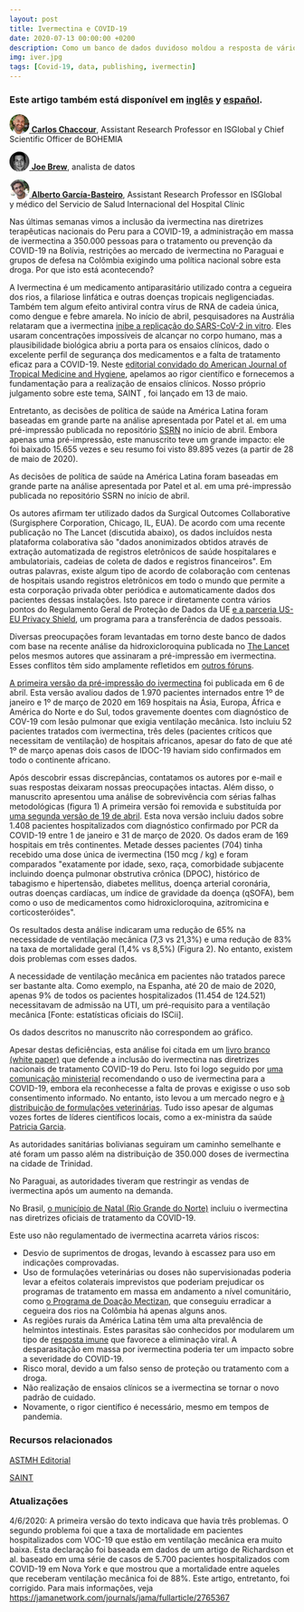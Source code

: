 ```yaml
---
layout: post
title: Ivermectina e COVID-19
date: 2020-07-13 00:00:00 +0200
description: Como um banco de dados duvidoso moldou a resposta de vários países latino-americanos à pandemia
img: iver.jpg
tags: [Covid-19, data, publishing, ivermectin]
---
```


<h3>Este artigo também está disponível em <a href="https://www.isglobal.org/en/healthisglobal/-/custom-blog-portlet/ivermectin-and-covid-19-how-a-flawed-database-shaped-the-covid-19-response-of-several-latin-american-countries/2877257/0">inglês</a> y <a href="https://www.isglobal.org/es/healthisglobal/-/custom-blog-portlet/ivermectin-and-covid-19-how-a-flawed-database-shaped-the-covid-19-response-of-several-latin-american-countries/2877257/0">español</a>.</h3>



<div style='vertical-align:bottom; display:inline;'>
<p><a href="https://www.isglobal.org/en/our-team/-/profiles/7304" target="_blank"><img style='vertical-align:bottom;' src='../assets/img/carlos_circle.png' height='35'>
<b>Carlos Chaccour</b></a>, Assistant Research Professor en ISGlobal y Chief Scientific Officer de BOHEMIA

<div style='vertical-align:bottom; display:inline;'>
<p><a href="https://twitter.com/joethebrew" target="_blank"><img style='vertical-align:bottom;' src='../assets/img/joe_circle.png' height='35'>
<b>Joe Brew</b></a>, analista de datos

<div style='vertical-align:bottom; display:inline;'>
<p><a href="https://www.isglobal.org/en/our-team/-/profiles/16900" target="_blank"><img style='vertical-align:bottom;' src='../assets/img/alberto_circle.png' height='35'>
<b>Alberto García-Basteiro</b></a>, Assistant Research Professor en ISGlobal y médico del Servicio de Salud Internacional del Hospital Clínic


<p>Nas últimas semanas vimos a inclusão da ivermectina nas diretrizes terapêuticas nacionais do Peru para a COVID-19, a administração em massa de ivermectina a 350.000 pessoas para o tratamento ou prevenção da COVID-19 na Bolívia, restrições ao mercado de ivermectina no Paraguai e grupos de defesa na Colômbia exigindo uma política nacional sobre esta droga. Por que isto está acontecendo?</p>


<p>A Ivermectina é um medicamento antiparasitário utilizado contra a cegueira dos rios, a filariose linfática e outras doenças tropicais negligenciadas. Também tem algum efeito antiviral contra vírus de RNA de cadeia única, como dengue e febre amarela. No início de abril, pesquisadores na Austrália relataram que a ivermectina <a href="https://www.sciencedirect.com/science/article/pii/S0166354220302011">inibe a replicação do SARS-CoV-2 in vitro</a>. Eles usaram concentrações impossíveis de alcançar no corpo humano, mas a plausibilidade biológica abriu a porta para os ensaios clínicos, dado o excelente perfil de segurança dos medicamentos e a falta de tratamento eficaz para a COVID-19. Neste <a href="http://www.ajtmh.org/content/journals/10.4269/ajtmh.20-0271">editorial convidado do American Journal of Tropical Medicine and Hygiene</a>, apelamos ao rigor científico e fornecemos a fundamentação para a realização de ensaios clínicos. Nosso próprio julgamento sobre este tema, SAINT , foi lançado em 13 de maio.</p>


<p>Entretanto, as decisões de política de saúde na América Latina foram baseadas em grande parte na análise apresentada por Patel et al. em uma pré-impressão publicada no repositório <a href="https://www.ssrn.com/index.cfm/en/">SSRN</a> no início de abril. Embora apenas uma pré-impressão, este manuscrito teve um grande impacto: ele foi baixado 15.655 vezes e seu resumo foi visto 89.895 vezes (a partir de 28 de maio de 2020).</p>


<p>As decisões de política de saúde na América Latina foram baseadas em grande parte na análise apresentada por Patel et al. em uma pré-impressão publicada no repositório SSRN no início de abril.</p>


<p>Os autores afirmam ter utilizado dados da Surgical Outcomes Collaborative (Surgisphere Corporation, Chicago, IL, EUA). De acordo com uma recente publicação no The Lancet (discutida abaixo), os dados incluídos nesta plataforma colaborativa são "dados anonimizados obtidos através de extração automatizada de registros eletrônicos de saúde hospitalares e ambulatoriais, cadeias de coleta de dados e registros financeiros". Em outras palavras, existe algum tipo de acordo de colaboração com centenas de hospitais usando registros eletrônicos em todo o mundo que permite a esta corporação privada obter periódica e automaticamente dados dos pacientes dessas instalações. Isto parece ir diretamente contra vários pontos do Regulamento Geral de Proteção de Dados da UE <a href="https://eur-lex.europa.eu/legal-content/EN/TXT/?uri=celex%3A32016R0679"(GDPR)</a> e a parceria US-EU <a href="https://www.privacyshield.gov/list">Privacy Shield</a>, um programa para a transferência de dados pessoais.</p>


<p>Diversas preocupações foram levantadas em torno deste banco de dados com base na recente análise da hidroxicloroquina publicada no <a href="https://www.thelancet.com/journals/lancet/article/PIIS0140-6736(20)31180-6/fulltext">The Lancet</a> pelos mesmos autores que assinaram a pré-impressão em ivermectina. Esses conflitos têm sido amplamente refletidos em <a href="https://zenodo.org/record/3862789#.XtEVzDozaUn">outros fóruns</a>.</p>


<p><a href="https://www.isglobal.org/documents/10179/6022921/Patel+et+al.+2020+version+1.pdf/fab19388-dc3e-4593-a075-db96f4536e9d">A primeira versão da pré-impressão do ivermectina</a> foi publicada em 6 de abril. Esta versão avaliou dados de 1.970 pacientes internados entre 1º de janeiro e 1º de março de 2020 em 169 hospitais na Ásia, Europa, África e América do Norte e do Sul, todos gravemente doentes com diagnóstico de COV-19 com lesão pulmonar que exigia ventilação mecânica. Isto incluiu 52 pacientes tratados com ivermectina, três deles (pacientes críticos que necessitam de ventilação) de hospitais africanos, apesar do fato de que até 1º de março apenas dois casos de IDOC-19 haviam sido confirmados em todo o continente africano.</p>


<p>Após descobrir essas discrepâncias, contatamos os autores por e-mail e suas respostas deixaram nossas preocupações intactas. Além disso, o manuscrito apresentou uma análise de sobrevivência com sérias falhas metodológicas (figura 1)
A primeira versão foi removida e substituída por <a href="https://www.isglobal.org/documents/10179/6022921/Patel+et+al.+2020+version+2.pdf/adf390e0-7099-4c70-91d0-e0f7a0b69e14">uma segunda versão de 19 de abril</a>. Esta nova versão incluiu dados sobre 1.408 pacientes hospitalizados com diagnóstico confirmado por PCR da COVID-19 entre 1 de janeiro e 31 de março de 2020. Os dados eram de 169 hospitais em três continentes. Metade desses pacientes (704) tinha recebido uma dose única de ivermectina (150 mcg / kg) e foram comparados "exatamente por idade, sexo, raça, comorbidade subjacente incluindo doença pulmonar obstrutiva crônica (DPOC), histórico de tabagismo e hipertensão, diabetes mellitus, doença arterial coronária, outras doenças cardíacas, um índice de gravidade da doença (qSOFA), bem como o uso de medicamentos como hidroxicloroquina, azitromicina e corticosteróides".</p>


<p>Os resultados desta análise indicaram uma redução de 65% na necessidade de ventilação mecânica (7,3 vs 21,3%) e uma redução de 83% na taxa de mortalidade geral (1,4% vs 8,5%) (Figura 2). No entanto, existem dois problemas com esses dados.</p>


<p>A necessidade de ventilação mecânica em pacientes não tratados parece ser bastante alta. Como exemplo, na Espanha, até 20 de maio de 2020, apenas 9% de todos os pacientes hospitalizados (11.454 de 124.521) necessitavam de admissão na UTI, um pré-requisito para a ventilação mecânica [Fonte: estatísticas oficiais do ISCii].</p>

<p>Os dados descritos no manuscrito não correspondem ao gráfico.</p>


<p>Apesar destas deficiências, esta análise foi citada em um <a href="https://www.isglobal.org/documents/10179/6022921/PERU+7+cases.pdf/aae5560d-71a8-4be6-af6d-d87164d531cf">livro branco (white paper)</a> que defende a inclusão do ivermectina nas diretrizes nacionais de tratamento COVID-19 do Peru. Isto foi logo seguido por <a href="https://www.gob.pe/institucion/minsa/normas-legales/563764-270-2020-minsa">uma comunicação ministerial</a> recomendando o uso de ivermectina para a COVID-19, embora ela reconhecesse a falta de provas e exigisse o uso sob consentimento informado. No entanto, isto levou a um mercado negro e <a href="https://elpais.com/sociedad/2020-06-19/un-grupo-evangelico-peruano-inyecta-un-medicamento-veterinario-a-miles-de-personas.html">à distribuição de formulações veterinárias</a>. Tudo isso apesar de algumas vozes fortes de líderes científicos locais, como a ex-ministra da saúde <a href="https://peru21.pe/vida/salud/patricia-garcia-no-existe-ninguna-evidencia-de-que-la-ivermectina-funcione-contra-el-covid-19-video-hidroxicloroquina-oms-solidarity-pandemia-emergencia-sanitaria-noticia/">Patricia Garcia</a>.

<p>As autoridades sanitárias bolivianas seguiram um caminho semelhante e até foram um passo além na distribuição de 350.000 doses de ivermectina na cidade de Trinidad.</p>

<p>No Paraguai, as autoridades tiveram que restringir as vendas de ivermectina após um aumento na demanda.</p>

<p>No Brasil, <a href="http://www.tribunadonorte.com.br/noticia/sms-natal-adota-uso-da-ivermectina-contra-a-covid-19/481745">o município de Natal (Rio Grande do Norte)</a> incluiu o ivermectina nas diretrizes oficiais de tratamento da COVID-19.</p>


<p>Este uso não regulamentado de ivermectina acarreta vários riscos:</p>
<ul>
<li>Desvio de suprimentos de drogas, levando à escassez para uso em indicações comprovadas.</li>
<li>Uso de formulações veterinárias ou doses não supervisionadas poderia levar a efeitos colaterais imprevistos que poderiam prejudicar os programas de tratamento em massa em andamento a nível comunitário, como <a href="https://mectizan.org/">o Programa de Doação Mectizan</a>, que conseguiu erradicar a cegueira dos rios na Colômbia há apenas alguns anos.</li>
<li>As regiões rurais da América Latina têm uma alta prevalência de helmintos intestinais. Estes parasitas são conhecidos por modularem um tipo de <a href="https://www.nature.com/articles/s41577-020-0330-5">resposta imune</a> que favorece a eliminação viral. A desparasitação em massa por ivermectina poderia ter um impacto sobre a severidade do COVID-19.</li>
<li>Risco moral, devido a um falso senso de proteção ou tratamento com a droga.</li>
<li>Não realização de ensaios clínicos se a ivermectina se tornar o novo padrão de cuidado.</li>
<li>Novamente, o rigor científico é necessário, mesmo em tempos de pandemia.</li>
</ul>


<h3>Recursos relacionados</h3>


<p><a href="http://www.ajtmh.org/content/journals/10.4269/ajtmh.20-0271">ASTMH Editorial</a></p>

<p><a href="https://www.facebook.com/watch/live/?v=537960723539388&ref=watch_permalink>Conversa de uma hora com clubes científicos bolivianos sobre este assunto</a></p>

<p>O ensaio clínico do Dr. Chaccour, <a href="https://www.isglobal.org/-/saint-ivermectin-for-covid-19">SAINT</a></p>

<h3>Atualizações</h3>


<p>4/6/2020: A primeira versão do texto indicava que havia três problemas. O segundo problema foi que a taxa de mortalidade em pacientes hospitalizados com VOC-19 que estão em ventilação mecânica era muito baixa. Esta declaração foi baseada em dados de um artigo de Richardson et al. baseado em uma série de casos de 5.700 pacientes hospitalizados com COVID-19 em Nova York e que mostrou que a mortalidade entre aqueles que receberam ventilação mecânica foi de 88%. Este artigo, entretanto, foi corrigido. Para mais informações, veja <a href="https://jamanetwork.com/journals/jama/fullarticle/2765367">https://jamanetwork.com/journals/jama/fullarticle/2765367</a></p>
